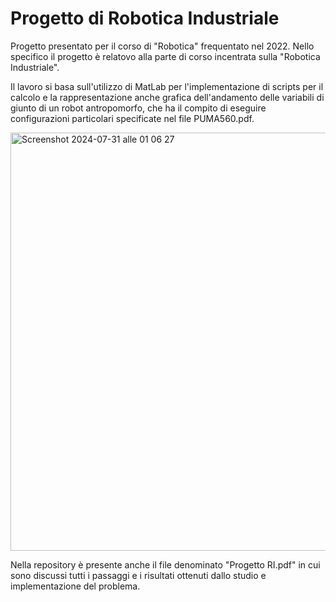 # Progetto di Robotica Industriale

Progetto presentato per il corso di "Robotica" frequentato nel 2022. Nello specifico il progetto è relatovo alla parte di corso incentrata sulla "Robotica Industriale". 

Il lavoro si basa sull'utilizzo di MatLab per l'implementazione di scripts per il calcolo e la rappresentazione anche grafica dell'andamento delle variabili di giunto di un robot antropomorfo, che ha il compito di eseguire configurazioni particolari specificate nel file PUMA560.pdf.



<img width="669" alt="Screenshot 2024-07-31 alle 01 06 27" src="https://github.com/user-attachments/assets/3013b47e-d3fb-43b3-824b-3c20a701b8ee">


Nella repository è presente anche il file denominato "Progetto RI.pdf" in cui sono discussi tutti i passaggi e i risultati ottenuti dallo studio e implementazione del problema.
